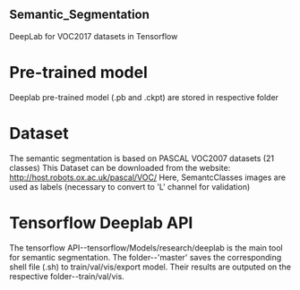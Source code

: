## Semantic_Segmentation
DeepLab for VOC2017 datasets in Tensorflow

# Pre-trained model
Deeplab pre-trained model (.pb and .ckpt) are stored in respective folder

# Dataset
The semantic segmentation is based on PASCAL VOC2007 datasets (21 classes)
This Dataset can be downloaded from the website: http://host.robots.ox.ac.uk/pascal/VOC/
Here, SemantcClasses images are used as labels (necessary to convert to 'L' channel for validation)

# Tensorflow Deeplab API
The tensorflow API--tensorflow/Models/research/deeplab is the main tool for semantic segmentation. The folder--'master' saves the corresponding shell file (.sh) to train/val/vis/export model. Their results are outputed on the respective folder--train/val/vis.
